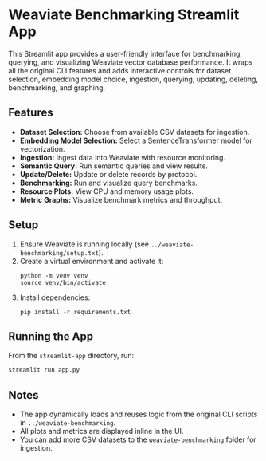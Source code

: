 # Weaviate Benchmarking Streamlit App

This Streamlit app provides a user-friendly interface for benchmarking, querying, and visualizing Weaviate vector database performance. It wraps all the original CLI features and adds interactive controls for dataset selection, embedding model choice, ingestion, querying, updating, deleting, benchmarking, and graphing.

## Features
- **Dataset Selection:** Choose from available CSV datasets for ingestion.
- **Embedding Model Selection:** Select a SentenceTransformer model for vectorization.
- **Ingestion:** Ingest data into Weaviate with resource monitoring.
- **Semantic Query:** Run semantic queries and view results.
- **Update/Delete:** Update or delete records by protocol.
- **Benchmarking:** Run and visualize query benchmarks.
- **Resource Plots:** View CPU and memory usage plots.
- **Metric Graphs:** Visualize benchmark metrics and throughput.

## Setup
1. Ensure Weaviate is running locally (see `../weaviate-benchmarking/setup.txt`).
2. Create a virtual environment and activate it:
   ```
   python -m venv venv
   source venv/bin/activate 
   ```
3. Install dependencies:
   ```
   pip install -r requirements.txt
   ```

## Running the App
From the `streamlit-app` directory, run:
```bash
streamlit run app.py
```

## Notes
- The app dynamically loads and reuses logic from the original CLI scripts in `../weaviate-benchmarking`.
- All plots and metrics are displayed inline in the UI.
- You can add more CSV datasets to the `weaviate-benchmarking` folder for ingestion. 